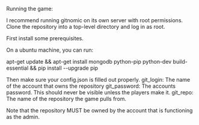 Running the game:

I recommend running gitnomic on its own server with root permissions.
Clone the repository into a top-level directory and log in as root.

First install some prerequisites.

On a ubuntu machine, you can run:

apt-get update && apt-get install mongodb python-pip python-dev build-essential && pip install --upgrade pip

Then make sure your config.json is filled out properly.
git_login: The name of the account that owns the repository
git_password: The accounts password. This should never be visible unless the players make it.
git_repo: The name of the repository the game pulls from.

Note that the repository MUST be owned by the account that is functioning as the admin.